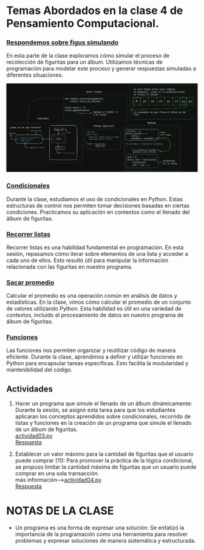 # Temas Abordados en la clase 4 de Pensamiento Computacional.

### [Respondemos sobre figus simulando](./respuestaFiguritas.ipynb)

En esta parte de la clase exploramos cómo simular el proceso de recolección de figuritas para un álbum. Utilizamos técnicas de programación para modelar este proceso y generar respuestas simuladas a diferentes situaciones.

![alt text](../../pizarron/clase03.png)

### [Condicionales](./condicionales.ipynb)

Durante la clase, estudiamos el uso de condicionales en Python. Estas estructuras de control nos permiten tomar decisiones basadas en ciertas condiciones. Practicamos su aplicación en contextos como el llenado del álbum de figuritas.

### [Recorrer listas](./recorrerLista.ipynb)

Recorrer listas es una habilidad fundamental en programación. En esta sesión, repasamos cómo iterar sobre elementos de una lista y acceder a cada uno de ellos. Esto resultó útil para manipular la información relacionada con las figuritas en nuestro programa.

### [Sacar promedio](./sacarPromedio.ipynb)

Calcular el promedio es una operación común en análisis de datos y estadísticas. En la clase, vimos cómo calcular el promedio de un conjunto de valores utilizando Python. Esta habilidad es útil en una variedad de contextos, incluido el procesamiento de datos en nuestro programa de álbum de figuritas.

### [Funciones](../clase02/funciones.ipynb)

Las funciones nos permiten organizar y reutilizar código de manera eficiente. Durante la clase, aprendimos a definir y utilizar funciones en Python para encapsular tareas específicas. Esto facilita la modularidad y mantenibilidad del código.

## Actividades

1. Hacer un programa que simule el llenado de un álbum dinámicamente: Durante la sesión, se asignó esta tarea para que los estudiantes aplicaran los conceptos aprendidos sobre condicionales, recorrido de listas y funciones en la creación de un programa que simule el llenado de un álbum de figuritas.<br>[actividad03.py](../../ejercicios/ejercicio03.py)<br>
   [Respuesta](../../ejercicios/respuestas/ejercicio03.py)

2. Establecer un valor máximo para la cantidad de figuritas que el usuario puede comprar (11): Para promover la práctica de la lógica condicional, se propuso limitar la cantidad máxima de figuritas que un usuario puede comprar en una sola transacción.<br>
   más información-->[actividad04.py](../../ejercicios/ejercicios04.py)<br>[Respuesta](../../ejercicios/respuestas/ejercicios04.py)

# NOTAS DE LA CLASE

- Un programa es una forma de expresar una solución: Se enfatizó la importancia de la programación como una herramienta para resolver problemas y expresar soluciones de manera sistemática y estructurada.
